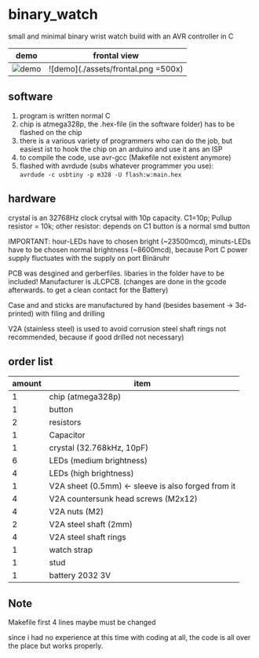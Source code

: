 # binary_watch
small and minimal binary wrist watch build with an AVR controller in C  

| demo                       | frontal view                        |
|----------------------------|-------------------------------------|
| ![demo](./assets/demo.gif) | ![demo](./assets/frontal.png =500x) |


<!-- their is the project still in cloud -->
<!-- https://myhub.autodesk360.com/ -->

## software
1. program is written normal C 
2. chip is atmega328p, the .hex-file (in the software folder) has to be flashed on the chip
3. there is a various variety of programmers who can do the job, but easiest ist to hook the chip on an arduino and use it ans an ISP
4. to compile the code, use avr-gcc (Makefile not existent anymore)
5. flashed with avrdude (subs whatever programmer you use):\
`avrdude -c usbtiny -p m328 -U flash:w:main.hex`

## hardware
crystal is an 32768Hz clock crytsal with 10p capacity. C1=10p; Pullup resistor = 10k; other resistor: depends on C1
button is a normal smd button

IMPORTANT: hour-LEDs have to chosen bright (~23500mcd), minuts-LEDs have to be chosen normal brightness (~8600mcd), because Port C power supply fluctuates with the supply on port Binäruhr

PCB was desgined and gerberfiles. libaries in the folder have to be included! Manufacturer is JLCPCB. (changes are done in the gcode afterwards. to get a clean contact for the Battery)

Case and and sticks are manufactured by hand (besides basement -> 3d-printed) with filing and drilling

V2A (stainless steel) is used to avoid corrusion
steel shaft rings not recommended, because if good drilled not necessary)

## order list
|amount|item|
|-|-|
1 | chip (atmega328p)
1 | button
2 | resistors
1 | Capacitor
1 | crystal (32.768kHz, 10pF)
6 | LEDs (medium brightness)
4 | LEDs (high brightness)
1 | V2A sheet (0.5mm) 							<- sleeve is also forged from it 
4 | V2A countersunk head screws (M2x12)
4 | V2A nuts (M2)
2 | V2A steel shaft (2mm)
4 | V2A steel shaft rings 
1 | watch strap
1 | stud
1 | battery 2032 3V

## Note

Makefile first 4 lines maybe must be changed

since i had no experience at this time with coding at all, the code is all over the place but works properly.
